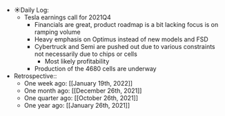 - ☀️Daily Log:
    - Tesla earnings call for 2021Q4
        - Financials are great, product roadmap is a bit lacking focus is on ramping volume
        - Heavy emphasis on Optimus instead of new models and FSD
        - Cybertruck and Semi are pushed out due to various constraints not necessarily due to chips or cells
            - Most likely profitability
        - Production of the 4680 cells are underway
- Retrospective::
    - One week ago: [[January 19th, 2022]]
    - One month ago: [[December 26th, 2021]]
    - One quarter ago: [[October 26th, 2021]]
    - One year ago: [[January 26th, 2021]]
